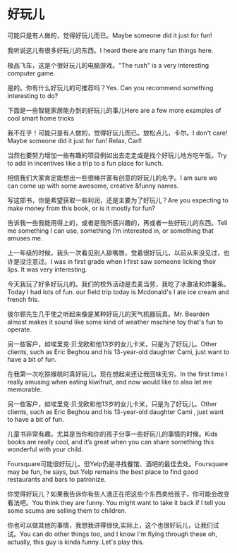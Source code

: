 # 好玩儿

<p><span class="chinese">可能只是有人做的，觉得好玩儿而已。</span><span class="english">Maybe someone did it just for fun!</span></p>

<p><span class="chinese">我听说这儿有很多好玩儿的东西。</span><span class="english">I heard there are many fun things here.</span></p>

<p><span class="chinese">极品飞车，这是个很好玩儿的电脑游戏。</span><span class="english">"The rush" is a very interesting computer game.</span></p>

<p><span class="chinese">是的。你有什么好玩儿的可推荐吗？</span><span class="english">Yes. Can you recommend something interesting to do?</span></p>

<p><span class="chinese">下面是一些智能家居能办到的好玩儿的事儿</span><span class="english">Here are a few more examples of cool smart home tricks</span></p>

<p><span class="chinese">我不在乎！可能只是有人做的，觉得好玩儿而已。放松点儿，卡尔。</span><span class="english">I don't care! Maybe someone did it just for fun! Relax, Carl!</span></p>

<p><span class="chinese">当然也要努力增加一些有趣的项目例如出去走走或是找个好玩儿地方吃午饭。</span><span class="english">Try to add in incentives like a trip to a fun place for lunch.</span></p>

<p><span class="chinese">相信我们大家肯定能想出一些很棒并富有创意的好玩儿的名字。</span><span class="english">I am sure we can come up with some awesome, creative &funny names.</span></p>

<p><span class="chinese">写这部书，你是希望获取一些利润，还是主要为了好玩儿？</span><span class="english">Are you expecting to make money from this book, or is it mostly for fun?</span></p>

<p><span class="chinese">告诉我一些我能用得上的，或者是我所感兴趣的，再或者一些好玩儿的东西。</span><span class="english">Tell me something I can use, something I’m interested in, or something that amuses me.</span></p>

<p><span class="chinese">上一年级的时候，我头一次看见别人舔嘴唇，觉着很好玩儿，以前从来没见过，也许是没注意过。</span><span class="english">I was in first grade when I first saw someone licking their lips. It was very interesting.</span></p>

<p><span class="chinese">今天我玩了好多好玩儿的。我们的校外活动是去麦当劳，我吃了冰激凌和炸薯条。</span><span class="english">Today I had lots of fun. our field trip today is Mcdonald's I ate ice cream and french fris.</span></p>

<p><span class="chinese">彼尔顿先生几乎使之听起来像是某种好玩儿的天气机器玩具。</span><span class="english">Mr. Bearden almost makes it sound like some kind of weather machine toy that's fun to operate.</span></p>

<p><span class="chinese">另一些客户，如埃里克·贝戈欧和他13岁的女儿卡米，只是为了好玩儿。</span><span class="english">Other clients, such as Eric Beghou and his 13-year-old daughter Cami, just want to have a bit of fun.</span></p>

<p><span class="chinese">在我第一次吃猕猴桃时真好玩儿，现在想起来还让我回味无穷。</span><span class="english">In the first time I really amusing when eating kiwifruit, and now would like to also let me memorable.</span></p>

<p><span class="chinese">另一些客户，如埃里克·贝戈欧和他13岁的女儿卡米，只是为了好玩儿。</span><span class="english">Other clients, such as Eric Beghou and his 13-year-old daughter Cami , just want to have a bit of fun.</span></p>

<p><span class="chinese">儿童书非常有趣，尤其是当你和你的孩子分享一些好玩儿的事情的时候。</span><span class="english">Kids books are really cool, and it’s great when you can share something this wonderful with your child.</span></p>

<p><span class="chinese">Foursquare可能很好玩儿，但Yelp仍是寻找餐馆、酒吧的最佳去处。</span><span class="english">Foursquare may be fun, he says, but Yelp remains the best place to find good restaurants and bars to patronize.</span></p>

<p><span class="chinese">你觉得好玩儿？如果我告诉你有些人渣正在把这些个东西卖给孩子，你可能会改变看法吧。</span><span class="english">You think they are funny. You might want to take it back if I tell you some scums are selling them to children.</span></p>

<p><span class="chinese">你也可以做其他的事情，我想我讲得很快,实际上，这个也很好玩儿，让我们试试。</span><span class="english">You can do other things too, and I know I'm flying through these oh, actually, this guy is kinda funny. Let's play this.</span></p>

